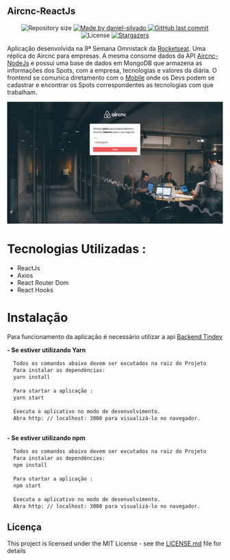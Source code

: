 ## Aircnc-ReactJs

<p align="center">

  <img alt="Repository size" src="https://img.shields.io/github/repo-size/DanielSilvado/ecoleta-frontend">

  	
  <a href="https://www.linkedin.com/in/daniel-silvado/">
    <img alt="Made by daniel-silvado" src="https://img.shields.io/badge/made%20by-daniel--silvado-%2304D361">
  </a>
	
  
  <a href="https://github.com/DanielSilvado/ecoleta-frontend/commits/master">
    <img alt="GitHub last commit" src="https://img.shields.io/github/last-commit/danielsilvado/ecoleta-frontend">
  </a>

  <img alt="License" src="https://img.shields.io/badge/license-MIT-brightgreen">
   <a href="https://github.com/DanielSilvado/ecoleta-frontend/stargazers">
    <img alt="Stargazers" src="https://img.shields.io/github/stars/danielsilvado/ecoleta-frontend?style=social">
  </a>
</p>

Aplicação desenvolvida na 9ª Semana Omnistack da <a href="https://rocketseat.com.br" target="_blank"> Rocketseat</a>.
Uma réplica do Aircnc para empresas.
A mesma consome dados da API <a href="https://github.com/DanielSilvado/Aircnc-NojeJs" target="_blank">Aircnc-NodeJs</a> 
e possui uma base de dados em MongoDB que armazena as informações dos Spots, com a empresa, tecnologias e valores da diária.
O frontend se comunica diretamento com o <a href="https://github.com/DanielSilvado/Aircnc-ReactNative" target="_blank">Mobile</a> onde os Devs podem se cadastrar e encontrar os Spots correspondentes as tecnologias com que trabalham.

![Aircnc ReactJs Demo](aircnc-frontend-gif.gif)

# Tecnologias Utilizadas :

* ReactJs
* Axios
* React Router Dom
* React Hooks

# Instalação
Para funcionamento da aplicação é necessário utilizar a api <a href="https://github.com/DanielSilvado/aircnc-backend" target="_blank"> Backend Tindev </a>

**- Se estiver utilizando Yarn**
```
  Todos os comandos abaixo devem ser excutados na raiz do Projeto 
  Para instalar as dependências:
  yarn install   
  
  Para startar a aplicação :
  yarn start 
  
  Executa o aplicativo no modo de desenvolvimento.
  Abra http: // localhost: 3000 para visualizá-lo no navegador. 
   
```

**- Se estiver utilizando npm**
```
  Todos os comandos abaixo devem ser excutados na raiz do Projeto 
  Para instalar as dependências:
  npm install   
  
  Para startar a aplicação :
  npm start 
  
  Executa o aplicativo no modo de desenvolvimento.
  Abra http: // localhost: 3000 para visualizá-lo no navegador. 

```

## Licença

This project is licensed under the MIT License - see the [LICENSE.md](LICENSE.md) file for details
